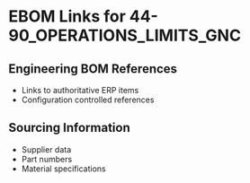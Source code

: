# EBOM Links for 44-90_OPERATIONS_LIMITS_GNC

## Engineering BOM References
- Links to authoritative ERP items
- Configuration controlled references

## Sourcing Information
- Supplier data
- Part numbers
- Material specifications
